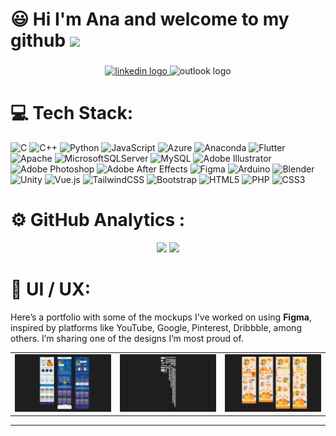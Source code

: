 
#   😃 Hi  I'm Ana and welcome to my github <img src="https://media.giphy.com/media/hvRJCLFzcasrR4ia7z/giphy.gif" width="5%">

<div align="center">
  <!-- <img height="150" src="https://placehold.co/600x400"  /> -->
</div>

###

<div align="center">
   <a href="https://mx.linkedin.com/in/ana-uzi-lopez-ponce-566b12328" target="_blank">
     <img src="https://img.shields.io/static/v1?message=LinkedIn&logo=linkedin&label=&color=0077B5&logoColor=white&labelColor=&style=for-the-badge" height="35" alt="linkedin logo" /> 
  </a>
  <img src="https://img.shields.io/static/v1?message=Outlook&logo=microsoft-outlook&label=&color=0078D4&logoColor=white&labelColor=&style=for-the-badge" height="35" alt="outlook logo" />
</div>



###

# 💻 Tech Stack:
![C](https://img.shields.io/badge/c-%2300599C.svg?style=for-the-badge&logo=c&logoColor=white) ![C++](https://img.shields.io/badge/c++-%2300599C.svg?style=for-the-badge&logo=c%2B%2B&logoColor=white) ![Python](https://img.shields.io/badge/python-3670A0?style=for-the-badge&logo=python&logoColor=ffdd54) ![JavaScript](https://img.shields.io/badge/javascript-%23323330.svg?style=for-the-badge&logo=javascript&logoColor=%23F7DF1E) ![Azure](https://img.shields.io/badge/azure-%230072C6.svg?style=for-the-badge&logo=microsoftazure&logoColor=white) ![Anaconda](https://img.shields.io/badge/Anaconda-%2344A833.svg?style=for-the-badge&logo=anaconda&logoColor=white) ![Flutter](https://img.shields.io/badge/Flutter-%2302569B.svg?style=for-the-badge&logo=Flutter&logoColor=white) ![Apache](https://img.shields.io/badge/apache-%23D42029.svg?style=for-the-badge&logo=apache&logoColor=white) ![MicrosoftSQLServer](https://img.shields.io/badge/Microsoft%20SQL%20Server-CC2927?style=for-the-badge&logo=microsoft%20sql%20server&logoColor=white) ![MySQL](https://img.shields.io/badge/mysql-4479A1.svg?style=for-the-badge&logo=mysql&logoColor=white) ![Adobe Illustrator](https://img.shields.io/badge/adobe%20illustrator-%23FF9A00.svg?style=for-the-badge&logo=adobe%20illustrator&logoColor=white) ![Adobe Photoshop](https://img.shields.io/badge/adobe%20photoshop-%2331A8FF.svg?style=for-the-badge&logo=adobe%20photoshop&logoColor=white) ![Adobe After Effects](https://img.shields.io/badge/Adobe%20After%20Effects-9999FF.svg?style=for-the-badge&logo=Adobe%20After%20Effects&logoColor=white) ![Figma](https://img.shields.io/badge/figma-%23F24E1E.svg?style=for-the-badge&logo=figma&logoColor=white) ![Arduino](https://img.shields.io/badge/-Arduino-00979D?style=for-the-badge&logo=Arduino&logoColor=white) ![Blender](https://img.shields.io/badge/blender-%23F5792A.svg?style=for-the-badge&logo=blender&logoColor=white) ![Unity](https://img.shields.io/badge/unity-%23000000.svg?style=for-the-badge&logo=unity&logoColor=white) ![Vue.js](https://img.shields.io/badge/vue.js-%2335495e.svg?style=for-the-badge&logo=vuedotjs&logoColor=%234FC08D) ![TailwindCSS](https://img.shields.io/badge/tailwindcss-%2338B2AC.svg?style=for-the-badge&logo=tailwind-css&logoColor=white) ![Bootstrap](https://img.shields.io/badge/bootstrap-%238511FA.svg?style=for-the-badge&logo=bootstrap&logoColor=white) ![HTML5](https://img.shields.io/badge/html5-%23E34F26.svg?style=for-the-badge&logo=html5&logoColor=white) ![PHP](https://img.shields.io/badge/php-%23777BB4.svg?style=for-the-badge&logo=php&logoColor=white) ![CSS3](https://img.shields.io/badge/css3-%231572B6.svg?style=for-the-badge&logo=css3&logoColor=white)

###

#  ⚙️ GitHub Analytics :

<div align="center">
 <img  src="https://github-readme-stats-eight-theta.vercel.app/api?username=UziLopez&show_icons=true&theme=algolia&include_all_commits=true&count_private=true" height="150" />
  <img  src="https://github-readme-stats-eight-theta.vercel.app/api/top-langs/?username=UziLopez&layout=compact&langs_count=8&theme=algolia&card_width=300" height="150" />


</div>


###

# 🎨 UI / UX:
                                                         


Here’s a portfolio with some of the mockups I've worked on using <strong>Figma</strong>, inspired by platforms like YouTube, Google, Pinterest, Dribbble, among others.  I’m sharing one of the designs I’m most proud of. 

<table>
  <tr>
    <td>
      <a href="https://www.figma.com/design/XIv4egLvfCDwsY5sbbwuPu/IGNITECH?node-id=0-1&t=r3AafazVRhQjZ0o1-1" target="_blank">
        <img src="Figma-1.png" alt="Figma 1">
      </a>
    </td>
    <td>
      <a href="https://www.figma.com/design/dQAdzfMdagfNJMZ72SAzyv/Restaurant?node-id=0-1&t=0SbNJErlVnB004HV-1" target="_blank">
        <img src="Figma-2.png" alt="Figma 2">
      </a>
    </td>
    <td>
      <a href="https://www.figma.com/design/SDhyka9C1U87ejSGEOEA6h/VALLAX?t=0SbNJErlVnB004HV-1" target="_blank">
        <img src="Figma-3.png" alt="Figma 3">
      </a>
    </td>
  </tr>
</table>









---



